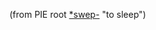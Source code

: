  (from PIE root [*swep-](https://www.etymonline.com/word/*swep- "Etymology, meaning and definition of *swep-") "to sleep")